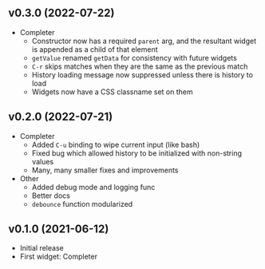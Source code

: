 ## v0.3.0 (2022-07-22)

- Completer
  - Constructor now has a required `parent` arg, and the resultant
    widget is appended as a child of that element
  - `getValue` renamed `getData` for consistency with future widgets
  - `C-r` skips matches when they are the same as the previous match
  - History loading message now suppressed unless there is history to
    load
  - Widgets now have a CSS classname set on them


## v0.2.0 (2022-07-21)

- Completer
  - Added `C-u` binding to wipe current input (like bash)
  - Fixed bug which allowed history to be initialized with non-string
    values
  - Many, many smaller fixes and improvements
- Other
  - Added debug mode and logging func
  - Better docs
  - `debounce` function modularized


## v0.1.0 (2021-06-12)

- Initial release
- First widget: Completer
